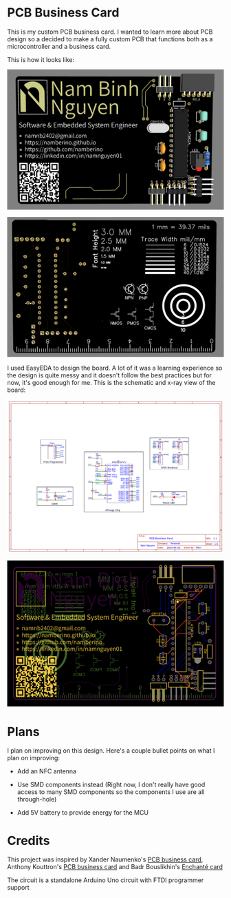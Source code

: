 # PCB Business Card

This is my custom PCB business card. I wanted to learn more about PCB design so a decided to make a fully custom PCB that functions both as a microcontroller and a business card.

This is how it looks like:

![front face](img/front.png)

![back face](img/back.png)

I used EasyEDA to design the board. A lot of it was a learning experience so the design is quite messy and it doesn't follow the best practices but for now, it's good enough for me. This is the schematic and x-ray view of the board:

![schematic](img/schematic.png)

![pcb view](img/pcb-view.png)

# Plans

I plan on improving on this design. Here's a couple bullet points on what I plan on improving:

- Add an NFC antenna

- Use SMD components instead (Right now, I don't really have good access to many SMD components so the components I use are all through-hole)

- Add 5V battery to provide energy for the MCU

# Credits

This project was inspired by Xander Naumenko's [PCB business card](https://github.com/misprit7/PCB-Business-Card), Anthony Kouttron's [PCB business card](https://github.com/anthonykouttron/pcb-business-card-qr-nfc) and Badr Bouslikhin's [Enchanté card](https://github.com/badrbouslikhin/Enchante)

The circuit is a standalone Arduino Uno circuit with FTDI programmer support
